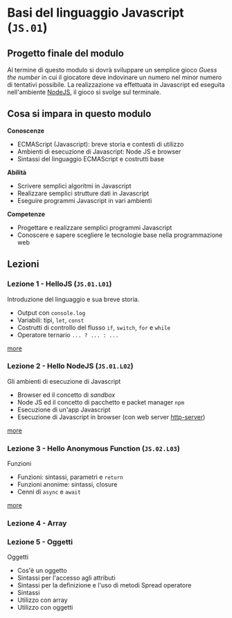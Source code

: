 # Basi del linguaggio Javascript (`JS.01`)

## Progetto finale del modulo
Al termine di questo modulo si dovrà sviluppare un semplice gioco *Guess the number* in cui il giocatore deve indovinare un numero nel minor numero di tentativi possibile. La realizzazione va effettuata in Javascript ed eseguita nell'ambiente [NodeJS][1], il gioco si svolge sul terminale.

## Cosa si impara in questo modulo

**Conoscenze**
- ECMAScript (Javascript): breve storia e contesti di utilizzo
- Ambienti di esecuzione di Javascript: Node JS e browser
- Sintassi del linguaggio ECMAScript e costrutti base

**Abilità**
- Scrivere semplici algoritmi in Javascript
- Realizzare semplici strutture dati in Javascript
- Eseguire programmi Javascript in vari ambienti

**Competenze**
- Progettare e realizzare semplici programmi Javascript
- Conoscere e sapere scegliere le tecnologie base nella programmazione web


## Lezioni

### Lezione 1 - HelloJS (`JS.01.L01`)
Introduzione del linguaggio e sua breve storia.
- Output con `console.log`
- Variabili: tipi, `let`, `const`
- Costrutti di controllo del flusso `if`, `switch`, `for` e `while`
- Operatore ternario `... ? ... : ...`

[more](./JS.01.L01_HelloJS/)

### Lezione 2 - Hello NodeJS (`JS.01.L02`)
Gli ambienti di esecuzione di Javascript
- Browser ed il concetto di *sandbox*
- Node JS ed il concetto di pacchetto e packet manager `npm`
- Esecuzione di un'app Javascript
- Esecuzione di Javascript in browser (con web server [http-server][2])

[more](./JS.01.L02_HelloNodeJS/)

### Lezione 3 - Hello Anonymous Function (`JS.02.L03`)
Funzioni
- Funzioni: sintassi, parametri e `return`
- Funzioni anonime: sintassi, closure
- Cenni di `async` e `await`

[more](./JS.01.L03.HelloAnonymouFunction/)

### Lezione 4 - Array


### Lezione 5 - Oggetti
Oggetti
- Cos'è un oggetto
- Sintassi per l'accesso agli attributi
- Sintassi per la definizione e l'uso di metodi
Spread operatore
- Sintassi
- Utilizzo con array
- Utilizzo con oggetti


[1]: https://nodejs.org/en
[2]: https://www.npmjs.com/package/http-server